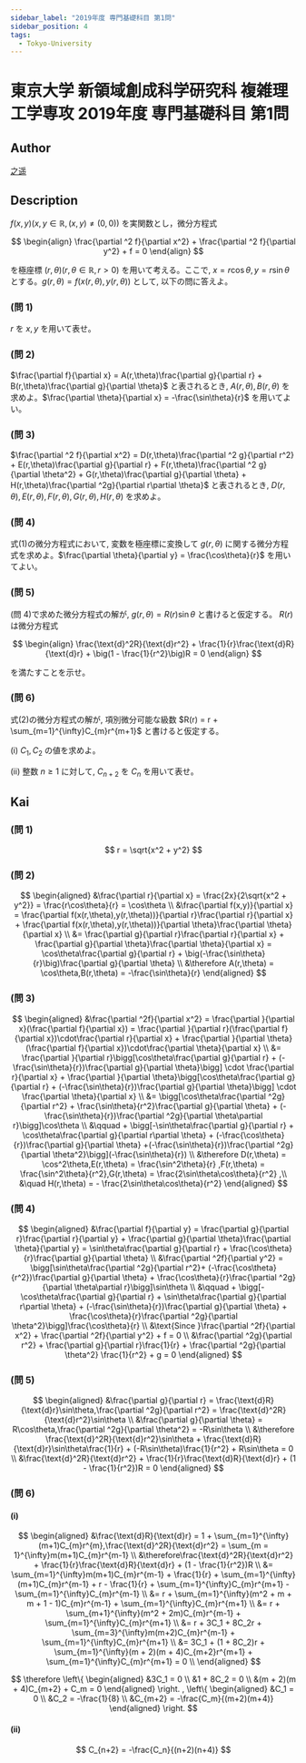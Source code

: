 ```yaml
---
sidebar_label: "2019年度 専門基礎科目 第1問"
sidebar_position: 4
tags:
  - Tokyo-University
---
```

# 東京大学 新領域創成科学研究科 複雑理工学専攻 2019年度 専門基礎科目 第1問


## **Author**
[之遥](https://www.zhihu.com/people/zhao-yue-70-84)

## **Description**
$f(x,y)(x,y \in \mathbb{R},(x,y) \neq (0,0))$ を実関数とし，微分方程式

$$
\begin{align}
\frac{\partial ^2 f}{\partial x^2} + \frac{\partial ^2 f}{\partial y^2} + f = 0
\end{align}
$$

を極座標 $(r,\theta)(r,\theta \in \mathbb{R},r > 0)$ を用いて考える。ここで, $x = r\cos\theta,y = r\sin\theta$ とする。$g(r,\theta) = f(x(r,\theta),y(r,\theta))$ として, 以下の問に答えよ。

### (問 1)
$r$ を $x,y$ を用いて表せ。

### (問 2)
$\frac{\partial f}{\partial x} = A(r,\theta)\frac{\partial g}{\partial r} + B(r,\theta)\frac{\partial g}{\partial \theta}$ と表されるとき, $A(r,\theta),B(r,\theta)$ を求めよ。$\frac{\partial \theta}{\partial x} = -\frac{\sin\theta}{r}$ を用いてよい。

### (問 3)
$\frac{\partial ^2 f}{\partial x^2} = D(r,\theta)\frac{\partial ^2 g}{\partial r^2} + E(r,\theta)\frac{\partial g}{\partial r} + F(r,\theta)\frac{\partial ^2 g}{\partial \theta^2} + G(r,\theta)\frac{\partial g}{\partial \theta} + H(r,\theta)\frac{\partial ^2g}{\partial r\partial \theta}$ と表されるとき, $D(r,\theta),E(r,\theta),F(r,\theta),G(r,\theta),H(r,\theta)$ を求めよ。

### (問 4)
式(1)の微分方程式において, 変数を極座標に変換して $g(r,\theta)$ に関する微分方程式を求めよ。$\frac{\partial \theta}{\partial y} = \frac{\cos\theta}{r}$ を用いてよい。

### (問 5)
(問 4)で求めた微分方程式の解が, $g(r,\theta) = R(r)\sin\theta$ と書けると仮定する。 $R(r)$ は微分方程式

$$
\begin{align}
\frac{\text{d}^2R}{\text{d}r^2} + \frac{1}{r}\frac{\text{d}R}{\text{d}r} + \big(1 - \frac{1}{r^2}\big)R = 0
\end{align}
$$

を満たすことを示せ。

### (問 6)
式(2)の微分方程式の解が, 項別微分可能な級数 $R(r) = r + \sum_{m=1}^{\infty}C_{m}r^{m+1}$ と書けると仮定する。

(i) $C_1,C_2$ の値を求めよ。

(ii) 整数 $n \ge 1$ に対して, $C_{n+2}$ を $C_n$ を用いて表せ。

## **Kai**
### (問 1)

$$
r = \sqrt{x^2 + y^2}
$$

### (問 2)

$$
\begin{aligned}
&\frac{\partial r}{\partial x} = \frac{2x}{2\sqrt{x^2 + y^2}} = \frac{r\cos\theta}{r} = \cos\theta \\
&\frac{\partial f(x,y)}{\partial x} = \frac{\partial f(x(r,\theta),y(r,\theta))}{\partial r}\frac{\partial r}{\partial x} + \frac{\partial f(x(r,\theta),y(r,\theta))}{\partial \theta}\frac{\partial \theta}{\partial x} \\
&= \frac{\partial g}{\partial r}\frac{\partial r}{\partial x} + \frac{\partial g}{\partial \theta}\frac{\partial \theta}{\partial x} = \cos\theta\frac{\partial g}{\partial r} + \big(-\frac{\sin\theta}{r}\big)\frac{\partial g}{\partial \theta} \\
&\therefore A(r,\theta) = \cos\theta,B(r,\theta) = -\frac{\sin\theta}{r}
\end{aligned}
$$

### (問 3)

$$
\begin{aligned}
&\frac{\partial ^2f}{\partial x^2} = \frac{\partial }{\partial x}(\frac{\partial f}{\partial x}) = \frac{\partial }{\partial r}(\frac{\partial f}{\partial x})\cdot\frac{\partial r}{\partial x} + \frac{\partial }{\partial \theta}(\frac{\partial f}{\partial x})\cdot\frac{\partial \theta}{\partial x} \\
&= \frac{\partial }{\partial r}\bigg[\cos\theta\frac{\partial g}{\partial r} + (-\frac{\sin\theta}{r})\frac{\partial g}{\partial \theta}\bigg] \cdot \frac{\partial r}{\partial x} + \frac{\partial }{\partial \theta}\bigg[\cos\theta\frac{\partial g}{\partial r} + (-\frac{\sin\theta}{r})\frac{\partial g}{\partial \theta}\bigg] \cdot \frac{\partial \theta}{\partial x} \\
&= \bigg[\cos\theta\frac{\partial ^2g}{\partial r^2} + \frac{\sin\theta}{r^2}\frac{\partial g}{\partial \theta} + (-\frac{\sin\theta}{r})\frac{\partial ^2g}{\partial \theta\partial r}\bigg]\cos\theta \\
&\qquad + \bigg[-\sin\theta\frac{\partial g}{\partial r} + \cos\theta\frac{\partial g}{\partial r\partial \theta} + (-\frac{\cos\theta}{r})\frac{\partial g}{\partial \theta} +(-\frac{\sin\theta}{r})\frac{\partial ^2g}{\partial \theta^2}\bigg](-\frac{\sin\theta}{r}) \\
&\therefore D(r,\theta) = \cos^2\theta,E(r,\theta) = \frac{\sin^2\theta}{r} ,F(r,\theta) = \frac{\sin^2\theta}{r^2},G(r,\theta) = \frac{2\sin\theta\cos\theta}{r^2} ,\\
&\quad H(r,\theta) = - \frac{2\sin\theta\cos\theta}{r^2}
\end{aligned}
$$

### (問 4)

$$
\begin{aligned}
&\frac{\partial f}{\partial y} = \frac{\partial g}{\partial r}\frac{\partial r}{\partial y} + \frac{\partial g}{\partial \theta}\frac{\partial \theta}{\partial y} = \sin\theta\frac{\partial g}{\partial r} + \frac{\cos\theta}{r}\frac{\partial g}{\partial \theta} \\
&\frac{\partial ^2f}{\partial y^2} = \bigg[\sin\theta\frac{\partial ^2g}{\partial r^2}+ (-\frac{\cos\theta}{r^2})\frac{\partial g}{\partial \theta} + \frac{\cos\theta}{r}\frac{\partial ^2g}{\partial \theta\partial r}\bigg]\sin\theta \\
&\qquad + \bigg[-\cos\theta\frac{\partial g}{\partial r} + \sin\theta\frac{\partial g}{\partial r\partial \theta} + (-\frac{\sin\theta}{r})\frac{\partial g}{\partial \theta} + \frac{\cos\theta}{r}\frac{\partial ^2g}{\partial \theta^2}\bigg]\frac{\cos\theta}{r} \\
&\text{Since }\frac{\partial ^2f}{\partial x^2} + \frac{\partial ^2f}{\partial y^2} + f = 0 \\
&\frac{\partial ^2g}{\partial r^2} + \frac{\partial g}{\partial r}\frac{1}{r} + \frac{\partial ^2g}{\partial \theta^2} \frac{1}{r^2} + g = 0
\end{aligned}
$$

### (問 5)

$$
\begin{aligned}
&\frac{\partial g}{\partial r} = \frac{\text{d}R}{\text{d}r}\sin\theta,\frac{\partial ^2g}{\partial r^2} = \frac{\text{d}^2R}{\text{d}r^2}\sin\theta \\
&\frac{\partial g}{\partial \theta} = R\cos\theta,\frac{\partial ^2g}{\partial \theta^2} = -R\sin\theta \\
&\therefore \frac{\text{d}^2R}{\text{d}r^2}\sin\theta + \frac{\text{d}R}{\text{d}r}\sin\theta\frac{1}{r} + (-R\sin\theta)\frac{1}{r^2} + R\sin\theta = 0 \\
&\frac{\text{d}^2R}{\text{d}r^2} + \frac{1}{r}\frac{\text{d}R}{\text{d}r} + (1 - \frac{1}{r^2})R = 0
\end{aligned}
$$

### (問 6)
#### (i)

$$
\begin{aligned}
&\frac{\text{d}R}{\text{d}r} = 1 + \sum_{m=1}^{\infty}(m+1)C_{m}r^{m},\frac{\text{d}^2R}{\text{d}r^2} = \sum_{m = 1}^{\infty}m(m+1)C_{m}r^{m-1} \\
&\therefore\frac{\text{d}^2R}{\text{d}r^2} + \frac{1}{r}\frac{\text{d}R}{\text{d}r} + (1 - \frac{1}{r^2})R \\
&= \sum_{m=1}^{\infty}m(m+1)C_{m}r^{m-1} + \frac{1}{r} + \sum_{m=1}^{\infty}(m+1)C_{m}r^{m-1} + r - \frac{1}{r} + \sum_{m=1}^{\infty}C_{m}r^{m+1} - \sum_{m=1}^{\infty}C_{m}r^{m-1} \\
&= r + \sum_{m=1}^{\infty}(m^2 + m + m + 1 - 1)C_{m}r^{m-1} + \sum_{m=1}^{\infty}C_{m}r^{m+1} \\
&= r + \sum_{m+1}^{\infty}(m^2 + 2m)C_{m}r^{m-1} + \sum_{m=1}^{\infty}C_{m}r^{m+1} \\
&= r + 3C_1 + 8C_2r + \sum_{m=3}^{\infty}m(m+2)C_{m}r^{m-1} + \sum_{m=1}^{\infty}C_{m}r^{m+1} \\
&= 3C_1 + (1 + 8C_2)r + \sum_{m=1}^{\infty}(m + 2)(m + 4)C_{m+2}r^{m+1} + \sum_{m=1}^{\infty}C_{m}r^{m+1} = 0 \\
\end{aligned}
$$

$$
\therefore
\left\{
\begin{aligned}
&3C_1 = 0 \\
&1 + 8C_2 = 0 \\
&(m + 2)(m + 4)C_{m+2} + C_m = 0
\end{aligned}
\right. ,
\left\{
\begin{aligned}
&C_1 = 0 \\
&C_2 = -\frac{1}{8} \\
&C_{m+2} = -\frac{C_m}{(m+2)(m+4)}
\end{aligned}
\right. 
$$

#### (ii)

$$
C_{n+2} = -\frac{C_n}{(n+2)(n+4)}
$$